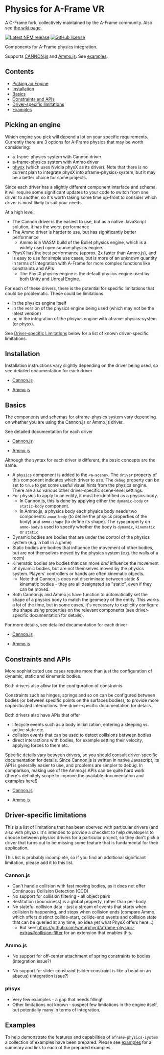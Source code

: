 # Physics for A-Frame VR
A C-Frame fork, collectively maintained by the A-Frame community. Also see [the wiki page](https://aframe.wiki/en/physics).

[![Latest NPM release](https://img.shields.io/npm/v/@c-frame/aframe-physics-system.svg)](https://www.npmjs.com/package/@c-frame/aframe-physics-system)
[![GitHub license](https://img.shields.io/badge/license-MIT-blue.svg)](https://raw.githubusercontent.com/c-frame/aframe-physics-system/master/LICENSE)
<!--
![Build](https://github.com/c-frame/aframe-physics-system/workflows/Build%20distribution/badge.svg)
![Test](https://github.com/c-frame/aframe-physics-system/workflows/Browser%20testing%20CI/badge.svg)
-->
Components for A-Frame physics integration.

Supports [CANNON.js](http://schteppe.github.io/cannon.js/) and [Ammo.js](https://github.com/kripken/ammo.js/). See
[examples](https://c-frame.github.io/aframe-physics-system/examples/).

## Contents

+ [Picking an Engine](#picking-an-engine)
+ [Installation](#installation)
+ [Basics](#basics)
+ [Constraints and APIs](#constraints-and-apis)
+ [Driver-specific limitations](#driver-specific-limitations)
+ [Examples](#examples)

## Picking an engine
Which engine you pick will depend a lot on your specific requirements.  Currently there are 3 options for A-Frame physics that may be worth considering:

- a-frame-physics system with Cannon driver
- a-frame-physics system with Ammo driver
- [physx](https://github.com/c-frame/physx) (which uses Nvidia physX as its driver).  Note that there is no current plan to integrate physX into aframe-physics-system, but it may be a better choice for some projects.

Since each driver has a slightly different component interface and schema, it will require some significant updates to your code to switch from one driver to another, so it's worth taking some time up-front to consider which driver is most likely to suit your needs.

At a high level:

- The Cannon driver is the easiest to use, but as a native JavaScript solution, it has the worst performance
- The Ammo driver is harder to use, but has significantly better performance
  - Ammo is a WASM build of the Bullet physics engine, which is a widely used open source physics engine.
- PhysX has the best performance (approx. 2x faster than Ammo.js), and is easy to use for simple use cases, but is more of an unknown quantity in terms of integration with A-Frame for more complex functions like constraints and APIs 
  - The PhysX physics engine is the default physics engine used by both Unity and Unreal Engine.

For each of these drivers, there is the potential for specific limitations that could be problematic.  These could be limitations

- in the physics engine itself
- in the version of the physics engine being used (which may not be the latest version)
- or, in the integration of the phsyics engine with aframe-physics-system (or physx).

See [Driver-specific Limitations](#driver-specific-limitations) below for a list of known driver-specific limitations.

## Installation

Installation instructions vary slightly depending on the driver being used, so see detailed documentation for each driver 

- [Cannon.js](CannonDriver.md#installation)

- [Ammo.js](AmmoDriver.md#installation)

  

## Basics

The components and schemas for aframe-physics system vary depending on whether you are using the Cannon.js or Ammo.js driver.

See detailed documentation for each driver 

- [Cannon.js](CannonDriver.md#basics)

- [Ammo.js](AmmoDriver.md#basics)

Although the syntax for each driver is different, the basic concepts are the same.

- A `physics` component is added to the `<a-scene>`.  The `driver` property of this component indicates which driver to use.  The `debug` property can be set to `true` to get some useful visual hints from the physics engine.  There are also various other driver-specific scene-level settings.
- For physics to apply to an entity, it must be identified as a physics body.
  - In Cannon.js, this is done by applying either the `dynamic-body` or `static-body` component.
  - In Ammo.js, a physics body each physics body needs two components: `ammo-body` (to define the phsyics properties of the body) and `ammo-shape` (to define its shape).  The `type` property on `ammo-body`is used to specify whether the body is `dynamic`, `kinematic` or `static`
- Dynamic bodies are bodies that are under the control of the physics system (e.g. a ball in a game)
- Static bodies are bodies that influence the movement of other bodies, but are not themselves moved by the physics system (e.g. the walls of a room)
- Kinematic bodies are bodies that can move *and* influence the movement of dynamic bodies, but are not themselves  moved by the physics system.  Players' controllers or hands are often kinematic objects.
  - Note that Cannon.js does not discriminate between static & kinematic bodies - they are all designated as "static", even if they can be moved.
- Both Cannon.js and Ammo.js have function to automatically set the shape of a physics body to match the geometry of the entity.  This works a lot of the time, but in some cases, it's necessary to explicitly configure the shape using properties on the relevant components (see driver-specific documentation for details).

For more details, see detailed documentation for each driver 

- [Cannon.js](CannonDriver.md#components)

- [Ammo.js](AmmoDriver.md#components)

## Constraints and APIs

More sophisticated use cases require more than just the configuration of dynamic, static and kinematic bodies.

Both drivers also allow for the configuration of constraints

Constraints such as hinges, springs and so on can be configured between bodies (or between specific points on the surfaces bodies), to provide more sophisticated interactions.   See driver-specific documentation for details.

Both drivers also have APIs that offer

- lifecycle events such as a body initialization, entering a sleeping vs. active state etc.
- collision events that can be used to detect collisions between bodies
- direct interactions with bodies, for example setting their velocity, applying forces to them etc.

Specific details  vary between drivers, so you should consult driver-specific documentation for details.  Since Cannon.js is written in native Javascript, its API is generally easier to use, and problems are simpler to debug.  In comparison, making use of the Ammo.js APIs can be quite hard work (there's definitely scope to improve the available documentation and examples here!)  

- [Cannon.js](CannonDriver.md)

- [Ammo.js](AmmoDriver.md)

  

## Driver-specific limitations

This is a list of limitations that has been oberved with particular drivers (and also with physx).  It's intended to provide a checklist to help developers to choose between physics drivers for a particular project, so they don't pick a driver that turns out to be missing some feature that is fundamental for their application.

This list is probably incomplete, so if you find an additional significant limitation, please add it to this list.

### Cannon.js

- Can't handle collision with fast moving bodies, as it does not offer Continuous Collision Detection (CCD)
- No support for collision filtering - all object pairs 
- Restitution (bounciness) is a global property, rather than per-body
- No stateful collision data - just a stream of events that starts when collision is happening, and stops when collision ends (compare Ammo, which offers distinct collide-start, collide-end events and collision state that can be queried at any time; no idea yet what PhysX offers here...)
  - But see: https://github.com/wmurphyrd/aframe-physics-extras#collision-filter for an extension that enables this.




### Ammo.js

- No support for off-center attachment of spring constraints to bodies (integration issue?)

- No support for slider constraint (slider constraint is like a bead on an abacus) (integration issue?) 

  

### phsyx

- Very few examples - a gap that needs filling!
- Other limitations not known - suspect few limitations in the engine itself, but potentially many in terms of integration.



## Examples

To help demonstrate the features and capabilities of `aframe-physics-system` a collection of examples have been prepared. Please see [examples](https://c-frame.github.io/aframe-physics-system/examples/) for a summary and link to each of the prepared examples.			



